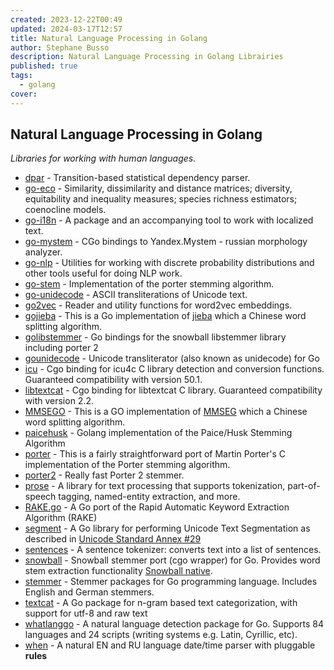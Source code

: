 ```yaml
---
created: 2023-12-22T00:49
updated: 2024-03-17T12:57
title: Natural Language Processing in Golang
author: Stephane Busso
description: Natural Language Processing in Golang Librairies
published: true
tags:
  - golang
cover: 
---
```

## Natural Language Processing in Golang

_Libraries for working with human languages._

- [dpar](https://github.com/danieldk/dpar/) - Transition-based statistical dependency parser.
- [go-eco](https://github.com/ThePaw/go-eco) - Similarity, dissimilarity and distance matrices; diversity, equitability and inequality measures; species richness estimators; coenocline models.
- [go-i18n](https://github.com/nicksnyder/go-i18n/) - A package and an accompanying tool to work with localized text.
- [go-mystem](https://github.com/dveselov/mystem) - CGo bindings to Yandex.Mystem - russian morphology analyzer.
- [go-nlp](https://github.com/nuance/go-nlp) - Utilities for working with discrete probability distributions and other tools useful for doing NLP work.
- [go-stem](https://github.com/agonopol/go-stem) - Implementation of the porter stemming algorithm.
- [go-unidecode](https://github.com/mozillazg/go-unidecode) - ASCII transliterations of Unicode text.
- [go2vec](https://github.com/danieldk/go2vec) - Reader and utility functions for word2vec embeddings.
- [gojieba](https://github.com/yanyiwu/gojieba) - This is a Go implementation of [jieba](https://github.com/fxsjy/jieba) which a Chinese word splitting algorithm.
- [golibstemmer](https://github.com/rjohnsondev/golibstemmer) - Go bindings for the snowball libstemmer library including porter 2
- [gounidecode](https://github.com/fiam/gounidecode) - Unicode transliterator (also known as unidecode) for Go
- [icu](https://github.com/goodsign/icu) - Cgo binding for icu4c C library detection and conversion functions. Guaranteed compatibility with version 50.1.
- [libtextcat](https://github.com/goodsign/libtextcat) - Cgo binding for libtextcat C library. Guaranteed compatibility with version 2.2.
- [MMSEGO](https://github.com/awsong/MMSEGO) - This is a GO implementation of [MMSEG](http://technology.chtsai.org/mmseg/) which a Chinese word splitting algorithm.
- [paicehusk](https://github.com/rookii/paicehusk) - Golang implementation of the Paice/Husk Stemming Algorithm
- [porter](https://github.com/a2800276/porter) - This is a fairly straightforward port of Martin Porter's C implementation of the Porter stemming algorithm.
- [porter2](https://github.com/zhenjl/porter2) - Really fast Porter 2 stemmer.
- [prose](https://github.com/jdkato/prose) - A library for text processing that supports tokenization, part-of-speech tagging, named-entity extraction, and more.
- [RAKE.go](https://github.com/Obaied/RAKE.go) - A Go port of the Rapid Automatic Keyword Extraction Algorithm (RAKE)
- [segment](https://github.com/blevesearch/segment) - A Go library for performing Unicode Text Segmentation as described in [Unicode Standard Annex #29](http://www.unicode.org/reports/tr29/)
- [sentences](https://github.com/neurosnap/sentences) - A sentence tokenizer: converts text into a list of sentences.
- [snowball](https://github.com/goodsign/snowball) - Snowball stemmer port (cgo wrapper) for Go. Provides word stem extraction functionality [Snowball native](http://snowball.tartarus.org/).
- [stemmer](https://github.com/dchest/stemmer) - Stemmer packages for Go programming language. Includes English and German stemmers.
- [textcat](https://github.com/pebbe/textcat) - A Go package for n-gram based text categorization, with support for utf-8 and raw text
- [whatlanggo](https://github.com/abadojack/whatlanggo) - A natural language detection package for Go. Supports 84 languages and 24 scripts (writing systems e.g. Latin, Cyrillic, etc).
- [when](https://github.com/olebedev/when) - A natural EN and RU language date/time parser with pluggable **rules**